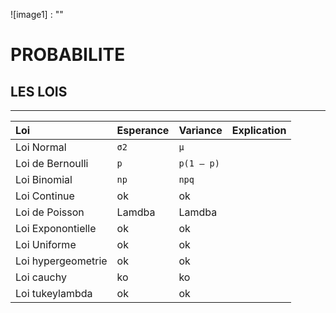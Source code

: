 ![image1] : ""

# PROBABILITE

## LES LOIS
----------------
|Loi  | Esperance   | Variance| Explication|
|:----|------------|----------|-----------:|
|Loi Normal| `σ2` | `μ` ||
|Loi de Bernoulli| `p` |  `p(1 – p)` ||
|Loi Binomial| `np` | `npq` ||
|Loi Continue| ok | ok ||
|Loi de Poisson| Lamdba| Lamdba||
|Loi Exponontielle| ok | ok||
|Loi Uniforme| ok | ok ||
|Loi hypergeometrie| ok | ok ||
|Loi cauchy| ko | ko ||
|Loi tukeylambda| ok | ok ||
